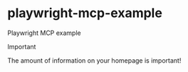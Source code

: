 # playwright-mcp-example
Playwright MCP example

> [!IMPORTANT]
> The amount of information on your homepage is important!

